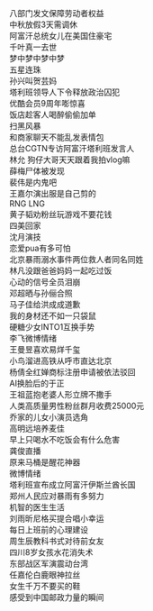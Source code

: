 八部门发文保障劳动者权益  
中秋放假3天需调休  
阿富汗总统女儿在美国住豪宅  
千叶真一去世  
梦中梦中梦中梦  
五星连珠  
孙兴叫贺芸妈  
塔利班领导人下令释放政治囚犯  
优酷会员9周年嘭惊喜  
饭店趁客人喝醉偷偷加单  
扫黑风暴  
和商家聊天不能乱发表情包  
总台CGTN专访阿富汗塔利班发言人  
林允 狗仔大哥天天跟着我拍vlog嘛  
薛梅尸体被发现  
裴伟是内鬼吧  
王嘉尔演出服是自己剪的  
RNG LNG  
黄子韬劝粉丝玩游戏不要花钱  
四美回家  
沈月演技  
恋爱pua有多可怕  
北京暴雨溺水事件两位救人者同名同姓  
林凡没跟爸爸妈妈一起吃过饭  
心动的信号全员泪崩  
邓超晒与孙俪合照  
马子佳给洪成成道歉  
我的身材还不如一只袋鼠  
硬糖少女INTO1互换手势  
李飞微博情绪  
王曼昱喜欢易烊千玺  
小鸟溜进高铁从呼市直达北京  
杨倩全红婵商标注册申请被依法驳回  
AI换脸后的于正  
王祖蓝抱老婆人形立牌不撒手  
人类高质量男性粉丝群月收费25000元  
乔家的儿女小演员选角  
高明远培养麦佳  
早上只喝水不吃饭会有什么危害  
龚俊直播  
原来马桶是醒花神器  
微博情绪  
塔利班宣布成立阿富汗伊斯兰酋长国  
郑州人民应对暴雨有多努力  
机智的医生生活  
刘雨昕尼格买提合唱小幸运  
每日上班前的心理建设  
周生辰教科书式对待前女友  
四川8岁女孩水花消失术  
东部战区军演震动台湾  
任嘉伦白鹿眼神拉丝  
女生千万不要买的鞋  
感受到中国邮政力量的瞬间  
